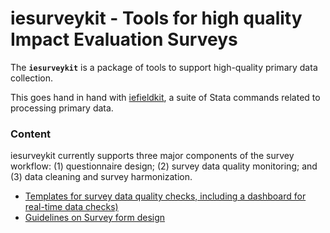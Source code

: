 # iesurveykit - Tools for high quality Impact Evaluation Surveys

The **`iesurveykit`**  is a package of tools to support high-quality primary data collection.

This goes hand in hand with [iefieldkit](https://github.com/worldbank/iefieldkit), a suite of Stata commands related to processing primary data. 

### Content
iesurveykit currently supports three major components of the survey workflow: (1) questionnaire design; (2) survey data quality monitoring; and (3) data cleaning and survey harmonization.
* [Templates for survey data quality checks, including a dashboard for real-time data checks)](https://github.com/dime-worldbank/iesurveykit/tree/initial-update/Survey%20Checks)
* [Guidelines on Survey form design](https://github.com/dime-worldbank/iesurveykit/tree/initial-update/Survey%20Form%20Design)
